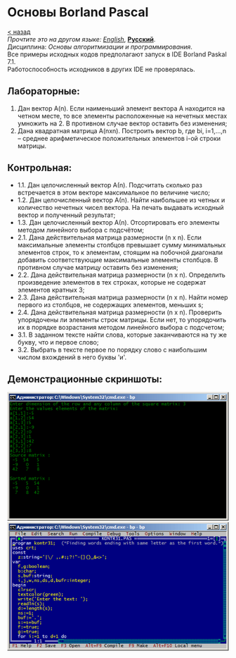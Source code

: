 # Основы Borland Pascal
[&lt; назад](../)  
*Прочтите это на другом языке:* *[English](README.en.md)*, **[Русский](README.md)**.  
Дисциплина: *Основы алгоритмизации и программирования*.  
Все примеры исходных кодов предполагают запуск в IDE Borland Paskal 7.1.  
Работоспособность исходников в других IDE не проверялась.

## Лабораторные:
1. Дан вектор A(n). Если наименьший элемент вектора A находится на четном месте, то все элементы расположенные на нечетных местах умножить на 2. В противном случае вектор оставить без изменения;
2. Дана квадратная матрица A(nхn). Построить вектор b, где bi, i=1,…,n – среднее арифметическое положительных элементов i-ой строки матрицы.

## Контрольная:
* 1.1. Дан целочисленный вектор А(n). Подсчитать сколько раз встречается в этом векторе максимальное по величине число;
* 1.2. Дан целочисленный вектор А(n). Найти наибольшее из четных и количество нечетных чисел вектора. На печать выдавать исходный вектор и полученный результат;
* 1.3. Дан целочисленный вектор А(n). Отсортировать его элементы методом линейного выбора с подсчётом;
* 2.1. Дана действительная матрица размерности (n x n). Если максимальные элементы столбцов превышает сумму минимальных элементов строк, то к элементам, стоящим на побочной диагонали добавить соответствующие максимальные элементы столбцов. В противном случае матрицу оставить без изменения;
* 2.2. Дана действительная матрица размерности (n x n). Определить произведение элементов в тех строках, которые не содержат элементов кратных 3;
* 2.3. Дана действительная матрица размерности (n x n). Найти номер первого из столбцов, не содержащих элементов, меньших s;
* 2.4. Дана действительная матрица размерности (n x n). Проверить упорядочены ли элементы строк матрицы. Если нет, то упорядочить их в порядке возрастания методом линейного выбора с подсчетом;
* 3.1. В заданном тексте найти слова, которые заканчиваются на ту же букву, что и первое слово;
* 3.2. Выбрать в тексте первое по порядку слово с наибольшим числом вхождений в него буквы 'и'.

## Демонстрационные скриншоты:

![Задание 2.4](screenshots/contr24.png)
![Задание 3.1 в IDE](screenshots/ide_contr31.png)